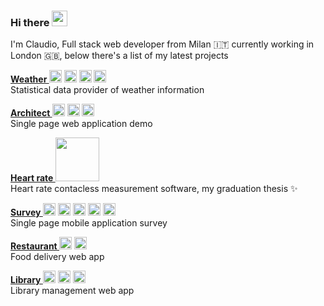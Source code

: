 ### Hi there  <img src="https://media.giphy.com/media/hvRJCLFzcasrR4ia7z/giphy.gif" width="25px">

I'm Claudio, Full stack web developer from Milan 🇮🇹 currently working in London 🇬🇧,
below there's a list of my latest projects

<p align="left">
<a href="https://github.com/roma-claudio/Weather">
<strong>
Weather
</strong>
</a>
<!--<img src="https://cdn.jsdelivr.net/npm/simple-icons@3.13.0/icons/css3.svg" alt="css3" width="20"/>-->
<img src="https://cdn.jsdelivr.net/npm/simple-icons@3.13.0/icons/html5.svg" alt="html5" width="20"/>
<img src="https://cdn.jsdelivr.net/npm/simple-icons@3.13.0/icons/javascript.svg" alt="javascript" width="20"/>
<img src="https://cdn.jsdelivr.net/npm/simple-icons@3.13.0/icons/react.svg" alt="react" width="20"/>
<img src="https://cdn.jsdelivr.net/npm/simple-icons@3.13.0/icons/node-dot-js.svg" alt="nodejs" width="20"/>
<br>
Statistical data provider of weather information
</p>

<p align="left">
<a href="https://github.com/roma-claudio/Architect">
<strong>
Architect
</strong>
</a>
<!--<img src="https://devicon.dev/devicon.git/icons/css3/css3-original-wordmark.svg" alt="css3" width="20"/>-->
<img src="https://cdn.jsdelivr.net/npm/simple-icons@3.13.0/icons/html5.svg" alt="html5" width="20"/>
<img src="https://cdn.jsdelivr.net/npm/simple-icons@3.13.0/icons/javascript.svg" alt="javascript" width="20"/>
<img src="https://cdn.jsdelivr.net/npm/simple-icons@3.13.0/icons/react.svg" alt="react" width="20"/>
<br>
Single page web application demo
</p>

<p align="left">
<a href="https://github.com/roma-claudio/Heart-rate">
<strong>
Heart rate
</strong>
<img src="https://cdn.jsdelivr.net/npm/simple-icons@3.13.0/icons/mathworks.svg" width="70" />
</a>
<br>
Heart rate contacless measurement software, my graduation thesis ✨
</p>

<p align="left">
<a href="https://github.com/roma-claudio/Survey">
<strong>
Survey
</strong>
</a>
<!--<img src="https://devicon.dev/devicon.git/icons/css3/css3-original-wordmark.svg" alt="css3" width="20"/>-->
<img src="https://cdn.jsdelivr.net/npm/simple-icons@3.13.0/icons/html5.svg" alt="html5" width="20"/>
<img src="https://cdn.jsdelivr.net/npm/simple-icons@3.13.0/icons/javascript.svg" alt="javascript" width="20"/>
<img src="https://cdn.jsdelivr.net/npm/simple-icons@3.13.0/icons/react.svg" alt="react" width="20"/>
<img src="https://cdn.jsdelivr.net/npm/simple-icons@3.13.0/icons/mysql.svg" width="20" />
<img src="https://cdn.jsdelivr.net/npm/simple-icons@3.13.0/icons/node-dot-js.svg" alt="nodejs" width="20"/>
<br>
Single page mobile application survey
</p>

<p align="left">
<a href="https://github.com/roma-claudio/Restaurant">
<strong>
Restaurant
</strong>
</a>
<!--<img src="https://devicon.dev/devicon.git/icons/css3/css3-original-wordmark.svg" alt="css3" width="20"/>-->
<img src="https://cdn.jsdelivr.net/npm/simple-icons@3.13.0/icons/html5.svg" alt="html5" width="20"/>
<img src="https://cdn.jsdelivr.net/npm/simple-icons@3.13.0/icons/javascript.svg" alt="javascript" width="20"/>
<br>
Food delivery web app
</p>

<p align="left">
<a href="https://github.com/roma-claudio/Library">
<strong>
Library
</strong>
</a>
<!--<img src="https://devicon.dev/devicon.git/icons/css3/css3-original-wordmark.svg" alt="css3" width="20"/>-->
<img src="https://cdn.jsdelivr.net/npm/simple-icons@3.13.0/icons/html5.svg" alt="html5" width="20"/>
<img src="https://cdn.jsdelivr.net/npm/simple-icons@3.13.0/icons/php.svg" alt="php" width="20"/>
<img src="https://cdn.jsdelivr.net/npm/simple-icons@3.13.0/icons/postgresql.svg" alt="postgresql" width="20"/>
<br>
Library management web app
</p>

<!--<a href="https://www.linkedin.com/in/claudio-roma-98168b163/">
  <img align="left" alt="Claudio's LinkedIn" width="22px" src="https://cdn.jsdelivr.net/npm/simple-icons@v3/icons/linkedin.svg" />
</a>-->
